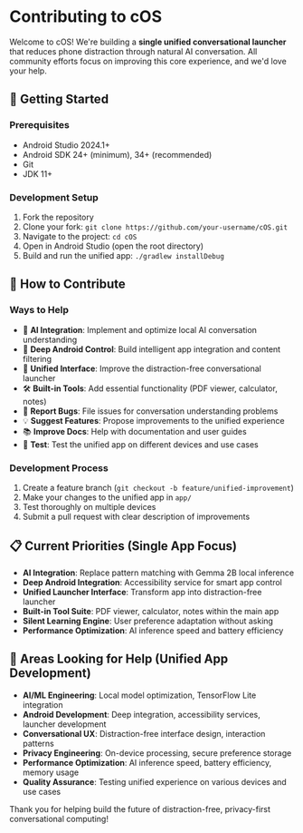 # Contributing to cOS

Welcome to cOS! We're building a **single unified conversational launcher** that reduces phone distraction through natural AI conversation. All community efforts focus on improving this core experience, and we'd love your help.

## 🚀 Getting Started

### Prerequisites
- Android Studio 2024.1+
- Android SDK 24+ (minimum), 34+ (recommended)
- Git
- JDK 11+

### Development Setup
1. Fork the repository
2. Clone your fork: `git clone https://github.com/your-username/cOS.git`
3. Navigate to the project: `cd cOS`
4. Open in Android Studio (open the root directory)
5. Build and run the unified app: `./gradlew installDebug`

## 🤝 How to Contribute

### Ways to Help
- 🧠 **AI Integration**: Implement and optimize local AI conversation understanding
- 📱 **Deep Android Control**: Build intelligent app integration and content filtering  
- 🎨 **Unified Interface**: Improve the distraction-free conversational launcher
- 🛠️ **Built-in Tools**: Add essential functionality (PDF viewer, calculator, notes)
- 🐛 **Report Bugs**: File issues for conversation understanding problems
- 💡 **Suggest Features**: Propose improvements to the unified experience
- 📚 **Improve Docs**: Help with documentation and user guides
- 🧪 **Test**: Test the unified app on different devices and use cases

### Development Process
1. Create a feature branch (`git checkout -b feature/unified-improvement`)
2. Make your changes to the unified app in `app/`
3. Test thoroughly on multiple devices
4. Submit a pull request with clear description of improvements

## 📋 Current Priorities (Single App Focus)
- **AI Integration**: Replace pattern matching with Gemma 2B local inference
- **Deep Android Integration**: Accessibility service for smart app control
- **Unified Launcher Interface**: Transform app into distraction-free launcher
- **Built-in Tool Suite**: PDF viewer, calculator, notes within the main app
- **Silent Learning Engine**: User preference adaptation without asking
- **Performance Optimization**: AI inference speed and battery efficiency

## 🎯 Areas Looking for Help (Unified App Development)
- **AI/ML Engineering**: Local model optimization, TensorFlow Lite integration
- **Android Development**: Deep integration, accessibility services, launcher development
- **Conversational UX**: Distraction-free interface design, interaction patterns
- **Privacy Engineering**: On-device processing, secure preference storage
- **Performance Optimization**: AI inference speed, battery efficiency, memory usage
- **Quality Assurance**: Testing unified experience on various devices and use cases

Thank you for helping build the future of distraction-free, privacy-first conversational computing!

